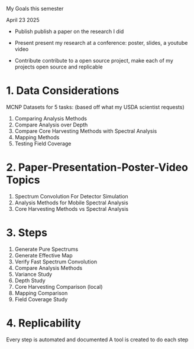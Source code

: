 My Goals this semester

April 23 2025

- Publish
    publish a paper on the research I did

- Present
    present my research at a conference: poster, slides, a youtube video

- Contribute
    contribute to a open source project, make each of my projects open source and replicable


# 1. Data Considerations

MCNP Datasets for 5 tasks: (based off what my USDA scientist requests)
1. Comparing Analysis Methods
2. Compare Analysis over Depth
3. Compare Core Harvesting Methods with Spectral Analysis
4. Mapping Methods
5. Testing Field Coverage


# 2. Paper-Presentation-Poster-Video Topics

1. Spectrum Convolution For Detector Simulation
2. Analysis Methods for Mobile Spectral Analysis
3. Core Harvesting Methods vs Spectral Analysis

# 3. Steps

1. Generate Pure Spectrums
2. Generate Effective Map
3. Verify Fast Spectrum Convolution
4. Compare Analysis Methods
5. Variance Study
6. Depth Study
7. Core Harvesting Comparison (local)
8. Mapping Comparison
9. Field Coverage Study

# 4. Replicability

Every step is automated and documented
A tool is created to do each step